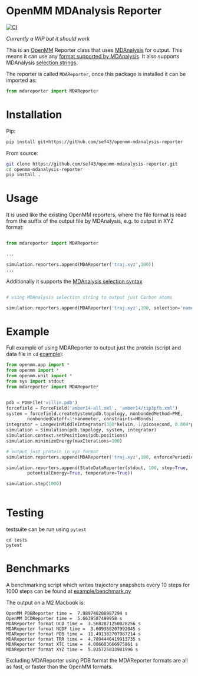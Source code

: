 # OpenMM MDAnalysis Reporter

[![CI](https://github.com/sef43/openmm-mdanalysis-reporter/actions/workflows/CI.yml/badge.svg)](https://github.com/sef43/openmm-mdanalysis-reporter/actions/workflows/CI.yml)

*Currently a WIP but it should work* 

This is an [OpenMM](https://openmm.org/) Reporter class that uses [MDAnalysis](https://www.mdanalysis.org/) for output. This means it can use any [format supported by MDAnalysis](https://userguide.mdanalysis.org/stable/formats/index.html).
It also supports MDAnalysis [selection strings](https://docs.mdanalysis.org/stable/documentation_pages/selections.html).

The reporter is called `MDAReporter`, once this package is installed it can be imported as:
```python
from mdareporter import MDAReporter
```

# Installation
Pip:
```bash
pip install git+https://github.com/sef43/openmm-mdanalysis-reporter
```
From source:
```bash
git clone https://github.com/sef43/openmm-mdanalysis-reporter.git
cd openmm-mdanalysis-reporter
pip install .
```


# Usage
It is used like the existing OpenMM reporters, where the file format is read from the suffix of the output file by MDAnalysis, e.g. to output in XYZ format:
```python

from mdareporter import MDAReporter

...

simulation.reporters.append(MDAReporter('traj.xyz',100))
...

```

Additionally it supports the [MDAnalysis selection syntax](https://docs.mdanalysis.org/stable/documentation_pages/selections.html)
```python

# using MDAnalysis selection string to output just Carbon atoms

simulation.reporters.append(MDAReporter('traj.xyz',100, selection='name C'))
```

# Example

Full example of using MDAReporter to output just the protein (script and data file in `cd` [example](./example)):
```python
from openmm.app import *
from openmm import *
from openmm.unit import *
from sys import stdout
from mdareporter import MDAReporter


pdb = PDBFile('villin.pdb')
forcefield = ForceField('amber14-all.xml', 'amber14/tip3pfb.xml')
system = forcefield.createSystem(pdb.topology, nonbondedMethod=PME,
        nonbondedCutoff=1*nanometer, constraints=HBonds)
integrator = LangevinMiddleIntegrator(300*kelvin, 1/picosecond, 0.004*picoseconds)
simulation = Simulation(pdb.topology, system, integrator)
simulation.context.setPositions(pdb.positions)
simulation.minimizeEnergy(maxIterations=100)

# output just protein in xyz format
simulation.reporters.append(MDAReporter('traj.xyz',100, enforcePeriodicBox=False, selection="protein"))

simulation.reporters.append(StateDataReporter(stdout, 100, step=True,
        potentialEnergy=True, temperature=True))

simulation.step(1000)
    
```

# Testing
testsuite can be run using `pytest`
```
cd tests
pytest
```

# Benchmarks
A benchmarking script which writes trajectory snapshots every 10 steps for 1000 steps can be found at [example/benchmark.py](example/benchmark.py)

The output on a M2 Macbook is:
```
OpenMM PDBReporter time =  7.989748208987294 s
OpenMM DCDReporter time =  5.6639587499958 s
MDAReporter format DCD time =  3.5682871250028256 s
MDAReporter format NCDF time =  3.609358207992045 s
MDAReporter format PDB time =  11.491382707987214 s
MDAReporter format TRR time =  4.7894440419913735 s
MDAReporter format XTC time =  4.086603666975861 s
MDAReporter format XYZ time =  5.835725833981996 s
```

Excluding MDAReporter using PDB format the MDAReporter formats are all as fast, or faster than the OpenMM formats.

